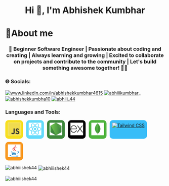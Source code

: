 <h1 align="center">Hi 👋, I'm Abhishek Kumbhar</h1> 
<h1 align="left">💫About me</h1>
<h3 align="center">👋 Beginner Software Engineer | Passionate about coding and creating | Always learning and growing | Excited to collaborate on projects and contribute to the community | Let's build something awesome together! 🚀✨</h3>

<h3 align="left">🌐 Socials:</h3>

<p align="left">
<a href="https://linkedin.com/in/www.linkedin.com/in/abhishekkumbhar4615" target="blank"><img align="center" src="https://raw.githubusercontent.com/rahuldkjain/github-profile-readme-generator/master/src/images/icons/Social/linked-in-alt.svg" alt="www.linkedin.com/in/abhishekkumbhar4615" height="30" width="40" /></a>
<a href="https://instagram.com/abhiiikumbhar_" target="blank"><img align="center" src="https://raw.githubusercontent.com/rahuldkjain/github-profile-readme-generator/master/src/images/icons/Social/instagram.svg" alt="abhiiikumbhar_" height="30" width="40" /></a>
<a href="https://www.hackerrank.com/abhishekkumbha10" target="blank"><img align="center" src="https://raw.githubusercontent.com/rahuldkjain/github-profile-readme-generator/master/src/images/icons/Social/hackerrank.svg" alt="abhishekkumbha10" height="30" width="40" /></a>
<a href="https://www.leetcode.com/abhiii_44" target="blank"><img align="center" src="https://raw.githubusercontent.com/rahuldkjain/github-profile-readme-generator/master/src/images/icons/Social/leet-code.svg" alt="abhiii_44" height="30" width="40" /></a>
</p>

<h3 align="left">Languages and Tools:</h3>
<p align="left" style="display: flex; gap: 10px; flex-wrap: wrap;">
  <span style="background-color: #f7df1e; padding: 8px; border-radius: 10px;">
    <a href="https://developer.mozilla.org/en-US/docs/Web/JavaScript" target="_blank" rel="noreferrer">
      <img src="https://raw.githubusercontent.com/devicons/devicon/master/icons/javascript/javascript-original.svg" alt="JavaScript" width="40" height="40"/>
    </a>
  </span>
  <span style="background-color: #61dafb; padding: 8px; border-radius: 10px;">
    <a href="https://reactjs.org/" target="_blank" rel="noreferrer">
      <img src="https://raw.githubusercontent.com/devicons/devicon/master/icons/react/react-original.svg" alt="React" width="40" height="40"/>
    </a>
  </span>
  <span style="background-color: #3c873a; padding: 8px; border-radius: 10px;">
    <a href="https://nodejs.org/" target="_blank" rel="noreferrer">
      <img src="https://raw.githubusercontent.com/devicons/devicon/master/icons/nodejs/nodejs-original.svg" alt="Node.js" width="40" height="40"/>
    </a>
  </span>
  <span style="background-color: #000000; padding: 8px; border-radius: 10px;">
    <a href="https://expressjs.com/" target="_blank" rel="noreferrer">
      <img src="https://raw.githubusercontent.com/devicons/devicon/master/icons/express/express-original.svg" alt="Express" width="40" height="40"/>
    </a>
  </span>
  <span style="background-color: #4DB33D; padding: 8px; border-radius: 10px;">
    <a href="https://www.mongodb.com/" target="_blank" rel="noreferrer">
      <img src="https://raw.githubusercontent.com/devicons/devicon/master/icons/mongodb/mongodb-original.svg" alt="MongoDB" width="40" height="40"/>
    </a>
  </span>
  <span style="background-color: #38bdf8; padding: 8px; border-radius: 10px;">
    <a href="https://tailwindcss.com/" target="_blank" rel="noreferrer">
      <img src="https://www.vectorlogo.zone/logos/tailwindcss/tailwindcss-icon.svg" alt="Tailwind CSS" width="40" height="40"/>
    </a>
  </span>
  <span style="background-color: #f89820; padding: 8px; border-radius: 10px;">
    <a href="https://www.java.com" target="_blank" rel="noreferrer">
      <img src="https://raw.githubusercontent.com/devicons/devicon/master/icons/java/java-original.svg" alt="Java" width="40" height="40"/>
    </a>
  </span>
</p>



<p><img align="left" src="https://github-readme-stats.vercel.app/api/top-langs?username=abhiiishek44&show_icons=true&locale=en&layout=compact" alt="abhiiishek44" /></p>

<p>&nbsp;<img align="center" src="https://github-readme-stats.vercel.app/api?username=abhiiishek44&show_icons=true&locale=en" alt="abhiiishek44" /></p>

<p><img align="center" src="https://github-readme-streak-stats.herokuapp.com/?user=abhiiishek44&" alt="abhiiishek44" /></p>
